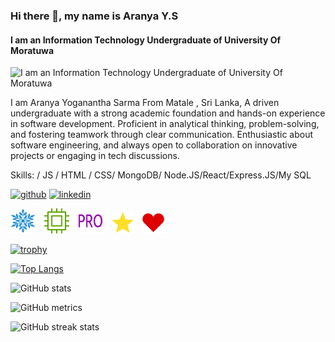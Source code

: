 ### Hi there 👋, my name is Aranya  Y.S
#### I am an Information Technology Undergraduate of University Of Moratuwa
![I am an Information Technology Undergraduate of University Of Moratuwa](https://arturssmirnovs.github.io/github-profile-readme-generator/images/banner.png)

I am Aranya Yoganantha Sarma From Matale , Sri Lanka, A driven undergraduate with a strong academic foundation and hands-on experience in software development. Proficient in analytical thinking, problem-solving, and fostering teamwork through clear communication. Enthusiastic about software engineering, and always open to collaboration on innovative projects or engaging in tech discussions.

Skills:   / JS / HTML / CSS/ MongoDB/ Node.JS/React/Express.JS/My SQL



[<img src='https://cdn.jsdelivr.net/npm/simple-icons@3.0.1/icons/github.svg' alt='github' height='40'>](https://github.com/Aranya2402)  [<img src='https://cdn.jsdelivr.net/npm/simple-icons@3.0.1/icons/linkedin.svg' alt='linkedin' height='40'>](https://www.linkedin.com/in/www.linkedin.com/in/aranya-yoganandhan-3b66952b9/)  

<a href='https://archiveprogram.github.com/'><img src='https://raw.githubusercontent.com/acervenky/animated-github-badges/master/assets/acbadge.gif' width='40' height='40'></a> <a href='https://docs.github.com/en/developers'><img src='https://raw.githubusercontent.com/acervenky/animated-github-badges/master/assets/devbadge.gif' width='40' height='40'></a> <a href='https://github.com/pricing'><img src='https://raw.githubusercontent.com/acervenky/animated-github-badges/master/assets/pro.gif' width='40' height='40'></a> <a href='https://stars.github.com/'><img src='https://raw.githubusercontent.com/acervenky/animated-github-badges/master/assets/starbadge.gif' width='35' height='35'></a> <a href='https://docs.github.com/en/github/supporting-the-open-source-community-with-github-sponsors'><img src='https://raw.githubusercontent.com/acervenky/animated-github-badges/master/assets/sponsorbadge.gif' width='35' height='35'></a> 

[![trophy](https://github-profile-trophy.vercel.app/?username=Aranya2402)](https://github.com/ryo-ma/github-profile-trophy)

[![Top Langs](https://github-readme-stats.vercel.app/api/top-langs/?username=Aranya2402)](https://github.com/anuraghazra/github-readme-stats)

![GitHub stats](https://github-readme-stats.vercel.app/api?username=Aranya2402&show_icons=true)  

![GitHub metrics](https://metrics.lecoq.io/Aranya2402)  

![GitHub streak stats](https://streak-stats.demolab.com/?user=Aranya2402)  

